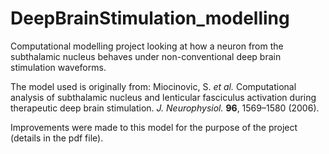 # DeepBrainStimulation_modelling
Computational modelling project looking at how a neuron from the subthalamic nucleus behaves under non-conventional deep brain stimulation waveforms.

The model used is originally from:
Miocinovic, S. _et al._ Computational analysis of subthalamic nucleus and lenticular fasciculus activation during therapeutic deep brain stimulation. _J. Neurophysiol._ **96**, 1569–1580 (2006).

Improvements were made to this model for the purpose of the project (details in the pdf file).
